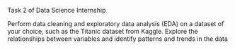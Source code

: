 Task 2 of Data Science Internship

Perform data cleaning and exploratory data analysis (EDA) on a dataset of your choice, 
such as the Titanic dataset from Kaggle. Explore the relationships between variables and identify patterns and trends in the data
